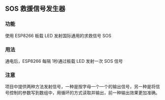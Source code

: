 ## SOS 救援信号发生器

### 功能

使用 ESP8266 板载 LED 发射国际通用的求救信号 SOS



### 用法

通电后，ESP8266 每隔 1秒通过板载 LED 发射一次 SOS 信号



### 注意

项目中提供两种方法发射信号，一种是按字母一个一个的输出信号，另一种是将信号控制的参数写到数组中，用循环的方式读取并输出，前一种输出效果更加准确。
